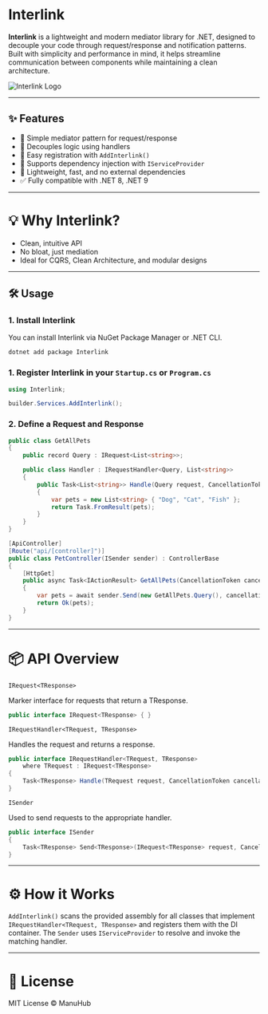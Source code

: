 ﻿# Interlink

**Interlink** is a lightweight and modern mediator library for .NET, designed to decouple your code through request/response and notification patterns. Built with simplicity and performance in mind, it helps streamline communication between components while maintaining a clean architecture.

![Interlink Logo](https://your-image-hosting-url.com/interlink-logo.png) <!-- Replace with actual logo URL -->

---

## ✨ Features

- 🧩 Simple mediator pattern for request/response
- 🔄 Decouples logic using handlers
- 🧩 Easy registration with `AddInterlink()`
- 🔧 Supports dependency injection with `IServiceProvider`
- 🚀 Lightweight, fast, and no external dependencies
- ✅ Fully compatible with .NET 8, .NET 9

---

# 💡 Why Interlink?
- Clean, intuitive API
- No bloat, just mediation
- Ideal for CQRS, Clean Architecture, and modular designs

---

## 🛠️ Usage

### 1. Install Interlink
You can install Interlink via NuGet Package Manager or .NET CLI.
```bash
dotnet add package Interlink
```

### 1. Register Interlink in your `Startup.cs` or `Program.cs`
```csharp
using Interlink;

builder.Services.AddInterlink();

```

### 2. Define a Request and Response
```csharp
public class GetAllPets
{
    public record Query : IRequest<List<string>>;

    public class Handler : IRequestHandler<Query, List<string>>
    {
        public Task<List<string>> Handle(Query request, CancellationToken cancellationToken)
        {
            var pets = new List<string> { "Dog", "Cat", "Fish" };
            return Task.FromResult(pets);
        }
    }
}

[ApiController]
[Route("api/[controller]")]
public class PetController(ISender sender) : ControllerBase
{
    [HttpGet]
    public async Task<IActionResult> GetAllPets(CancellationToken cancellationToken)
    {
        var pets = await sender.Send(new GetAllPets.Query(), cancellationToken);
        return Ok(pets);
    }
}
```

---

# 📦 API Overview

```IRequest<TResponse>```

Marker interface for requests that return a TResponse.

```csharp
public interface IRequest<TResponse> { }
```

```IRequestHandler<TRequest, TResponse>```

Handles the request and returns a response.

```csharp
public interface IRequestHandler<TRequest, TResponse>
    where TRequest : IRequest<TResponse>
{
    Task<TResponse> Handle(TRequest request, CancellationToken cancellationToken);
}
```

```ISender```

Used to send requests to the appropriate handler.

```csharp
public interface ISender
{
    Task<TResponse> Send<TResponse>(IRequest<TResponse> request, CancellationToken cancellationToken = default);
}
```

----

# ⚙️ How it Works

```AddInterlink()``` scans the provided assembly for all classes that implement ```IRequestHandler<TRequest, TResponse>``` and registers them with the DI container. The ```Sender``` uses ```IServiceProvider``` to resolve and invoke the matching handler.

----

# 📜 License
MIT License © ManuHub